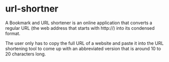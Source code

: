 # url-shortner
A Bookmark and URL shortener is an online application that converts a regular URL (the web address that starts with http://) into its condensed format.

The user only has to copy the full URL of a website and paste it into the URL shortening tool to come up with an abbreviated version that is around 10 to 20 characters long.
